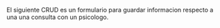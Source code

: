 El siguiente CRUD es un formulario para guardar informacion respecto a una una consulta con un psicologo.